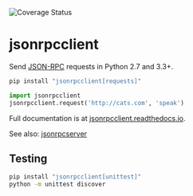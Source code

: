 ![Coverage Status](https://coveralls.io/repos/github/bcb/jsonrpcclient/badge.svg?branch=master)

# jsonrpcclient

Send [JSON-RPC](http://www.jsonrpc.org/) requests in Python 2.7 and 3.3+.

```sh
pip install "jsonrpcclient[requests]"
```

```python
import jsonrpcclient
jsonrpcclient.request('http://cats.com', 'speak')
```

Full documentation is at [jsonrpcclient.readthedocs.io](https://jsonrpcclient.readthedocs.io/).

See also: [jsonrpcserver](https://github.com/bcb/jsonrpcserver)

## Testing

```sh
pip install "jsonrpcclient[unittest]"
python -m unittest discover
```
